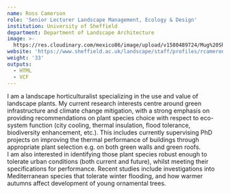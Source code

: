 ```yaml
---
name: Ross Camerson
role: 'Senior Lecturer Landscape Management, Ecology & Design'
institution: University of Sheffield
department: Department of Landscape Architecture
image: >-
  https://res.cloudinary.com/mexico86/image/upload/v1580489724/Mug%20Shots/ross260_jellkj.jpg
website: 'https://www.sheffield.ac.uk/landscape/staff/profiles/rcameron'
weight: '33'
outputs:
  - HTML
  - VCF
---
```


<!--StartFragment-->

I am a landscape horticulturalist specializing in the use and value of landscape plants. My current research interests centre around green infrastructure and climate change mitigation, with a strong emphasis on providing recommendations on plant species choice with respect to eco-system function (city cooling, thermal insulation, flood tolerance, biodiversity enhancement, etc.). This includes currently supervising PhD projects on improving the thermal performance of buildings through appropriate plant selection e.g. on both green walls and green roofs.\
I am also interested in identifying those plant species robust enough to tolerate urban conditions (both current and future), whilst meeting their specifications for performance. Recent studies include investigations into Mediterranean species that tolerate winter flooding, and how warmer autumns affect development of young ornamental trees.

<!--EndFragment-->

